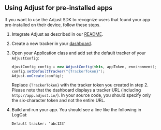 ## Using Adjust for pre-installed apps

If you want to use the Adjust SDK to recognize users that found your app
pre-installed on their device, follow these steps.

1. Integrate Adjust as described in our [README].
2. Create a new tracker in your [dashboard].
3. Open your Application class and add set the default tracker of your
   `AdjustConfig`:

    ```java
    djustConfig config = new AdjustConfig(this, appToken, environment);
    config.setDefaultTracker("{TrackerToken}");
    Adjust.onCreate(config);
    ```

    Replace `{TrackerToken}` with the tracker token you created in step 2.
    Please note that the dashboard displays a tracker URL (including
    `http://app.adjust.io/`). In your source code, you should specify only the
    six-character token and not the entire URL.

4. Build and run your app. You should see a line like the following in LogCat:

    ```
    Default tracker: 'abc123'
    ```

[README]: ../README.md
[dashboard]: http://adjust.com
